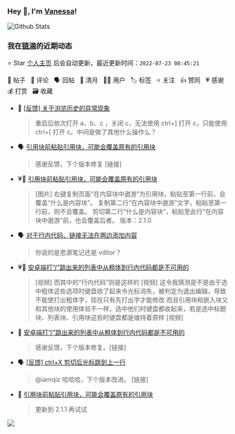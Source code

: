 ### Hey 👋, I'm [Vanessa](http://vanessa.b3log.org/)!

![Github Stats](https://github-readme-stats.vercel.app/api?username=Vanessa219&show_icons=true)

<!--events start -->

### 我在[链滴](https://ld246.com)的近期动态

⭐️ Star [个人主页](https://github.com/Vanessa219/Vanessa219) 后会自动更新，最近更新时间：`2022-07-23 08:45:21`

📝 帖子 &nbsp; 💬 评论 &nbsp; 🗣 回帖 &nbsp; 🌙 清月 &nbsp; 👨‍💻 用户 &nbsp; 🏷️ 标签 &nbsp; ⭐️ 关注 &nbsp; 👍 赞同 &nbsp; 💗 感谢 &nbsp; 💰 打赏 &nbsp; 🗃 收藏

* 💬 [[反馈] 关于浏览历史的异常现象](https://ld246.com/article/1658311892377/comment/1658457354490#comments)

  > 重启后依次打开 a、b、c ，关闭 c，无法使用 ctrl+] 打开 c，只能使用 ctrl+[ 打开 c。中间是做了其他什么操作么？
* 🗣 [引用块前粘贴引用块，可能会覆盖原有的引用块](https://ld246.com/article/1658399584383/comment/1658410628648#comments)

  > 感谢反馈，下个版本修复 [链接]
* 💗📝 [引用块前粘贴引用块，可能会覆盖原有的引用块](https://ld246.com/article/1658399584383)

  > [图片] 右键复制页面“在内容块中遨游”为引用块，粘贴至第一行前，会覆盖“什么是内容块”。 复制第二行“在内容块中遨游”文字，粘贴至第一行前，则不会覆盖。 剪切第二行“什么是内容块”，粘贴至此行“在内容块中遨游”前，也会覆盖后者。 版本：2.1.0
* 🗣 [对于行内代码、链接无法在两边添加内容](https://ld246.com/article/1623054571763/comment/1658445610893#comments)

  > 你说的是思源笔记还是 vditor？
* 💗📝 [安卓端打“/”跳出来的列表中从粗体到行内代码都是不可用的](https://ld246.com/article/1658203102522)

  > [视频] 而其中的“行内代码”则是这样的 [视频] 这令我猜测是不是由于选中粗体这些选项时键盘收了起来令光标消失，被判定为退出编辑，导致不能使打出粗体字，现在只有先打出字才能修改 而且引用块和嵌入块又和其他块的使用体验不一样，选中他们时键盘都收起来，若是选中标题块、列表块、引用块这些时键盘都是维持着原样 [视频]
* 💬 [安卓端打“/”跳出来的列表中从粗体到行内代码都是不可用的](https://ld246.com/article/1658203102522/comment/1658413400278#comments)

  > 感谢反馈，下个版本修复。[链接]
* 🗣 [[反馈] ctrl+X 剪切后光标跳到上一行](https://ld246.com/article/1658392723958/comment/1658400179316#comments)

  > @iamqiz 哈哈哈，下个版本改进。 [链接]
* 💬 [引用块前粘贴引用块，可能会覆盖原有的引用块](https://ld246.com/article/1658399584383/comment/1658406651671#comments)

  > 更新到 2.1.1 再试试


<!--events end -->

<a title="Hits" target="_blank" href="https://github.com/Vanessa219/Vanessa219"><img src="https://hits.b3log.org/Vanessa219/Vanessa219.svg"></a>

